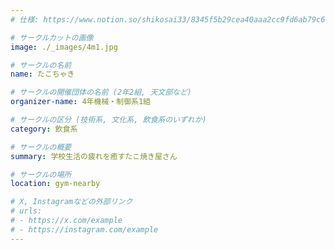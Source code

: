 ```yaml
---
# 仕様: https://www.notion.so/shikosai33/8345f5b29cea40aaa2cc9fd6ab79c6a6?pvs=4#5438a1577b604f39a67658a72f2283b8

# サークルカットの画像
image: ./_images/4m1.jpg

# サークルの名前
name: たこちゃき

# サークルの開催団体の名前 (2年2組, 天文部など)
organizer-name: 4年機械・制御系1組

# サークルの区分 (技術系, 文化系, 飲食系のいずれか)
category: 飲食系

# サークルの概要
summary: 学校生活の疲れを癒すたこ焼き屋さん

# サークルの場所
location: gym-nearby

# X, Instagramなどの外部リンク
# urls:
# - https://x.com/example
# - https://instagram.com/example
---
```

